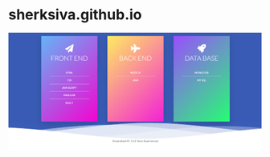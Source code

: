 # sherksiva.github.io
![Image of profile Template](https://github.com/sherksiva/sherksiva.github.io/blob/master/screen.png)
